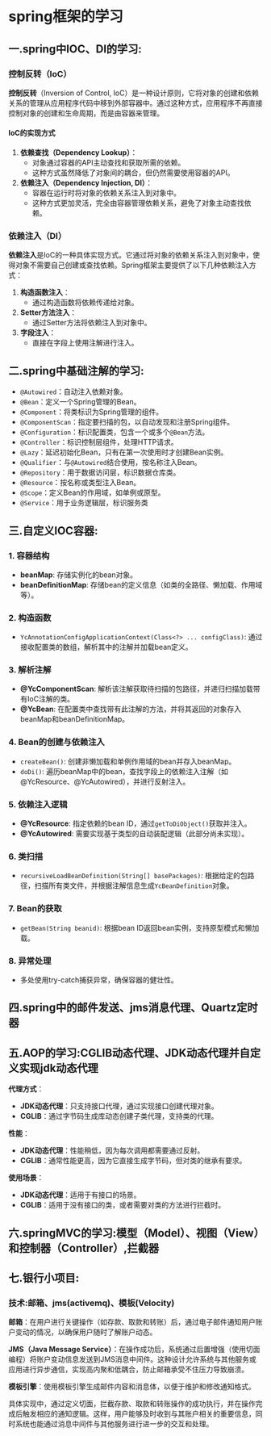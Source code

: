 # spring框架的学习

## 一.spring中IOC、DI的学习:

### 控制反转（IoC）

**控制反转**（Inversion of Control, IoC）是一种设计原则，它将对象的创建和依赖关系的管理从应用程序代码中移到外部容器中。通过这种方式，应用程序不再直接控制对象的创建和生命周期，而是由容器来管理。

#### IoC的实现方式

1. **依赖查找（Dependency Lookup）**：
   - 对象通过容器的API主动查找和获取所需的依赖。
   - 这种方式虽然降低了对象间的耦合，但仍然需要使用容器的API。
2. **依赖注入（Dependency Injection, DI）**：
   - 容器在运行时将对象的依赖关系注入到对象中。
   - 这种方式更加灵活，完全由容器管理依赖关系，避免了对象主动查找依赖。

### 依赖注入（DI）

**依赖注入**是IoC的一种具体实现方式。它通过将对象的依赖关系注入到对象中，使得对象不需要自己创建或查找依赖。Spring框架主要提供了以下几种依赖注入方式：

1. **构造函数注入**：
   - 通过构造函数将依赖传递给对象。
2. **Setter方法注入**：
   - 通过Setter方法将依赖注入到对象中。
3. **字段注入**：
   - 直接在字段上使用注解进行注入。



## 二.spring中基础注解的学习:

- `@Autowired`：自动注入依赖对象。
- `@Bean`：定义一个Spring管理的Bean。
- `@Component`：将类标识为Spring管理的组件。
- `@ComponentScan`：指定要扫描的包，以自动发现和注册Spring组件。
- `@Configuration`：标识配置类，包含一个或多个`@Bean`方法。
- `@Controller`：标识控制层组件，处理HTTP请求。
- `@Lazy`：延迟初始化Bean，只有在第一次使用时才创建Bean实例。
- `@Qualifier`：与`@Autowired`结合使用，按名称注入Bean。
- `@Repository`：用于数据访问层，标识数据仓库类。
- `@Resource`：按名称或类型注入Bean。
- `@Scope`：定义Bean的作用域，如单例或原型。
- `@Service`：用于业务逻辑层，标识服务类



## 三.自定义IOC容器:

### 1. **容器结构**

- **beanMap**: 存储实例化的bean对象。
- **beanDefinitionMap**: 存储bean的定义信息（如类的全路径、懒加载、作用域等）。

### 2. **构造函数**

- `YcAnnotationConfigApplicationContext(Class<?> ... configClass)`: 通过接收配置类的数组，解析其中的注解并加载bean定义。

### 3. **解析注解**

- **@YcComponentScan**: 解析该注解获取待扫描的包路径，并递归扫描加载带有IoC注解的类。
- **@YcBean**: 在配置类中查找带有此注解的方法，并将其返回的对象存入beanMap和beanDefinitionMap。

### 4. **Bean的创建与依赖注入**

- `createBean()`: 创建非懒加载和单例作用域的bean并存入beanMap。
- `doDi()`: 遍历beanMap中的bean，查找字段上的依赖注入注解（如@YcResource、@YcAutowired），并进行反射注入。

### 5. **依赖注入逻辑**

- **@YcResource**: 指定依赖的bean ID，通过`getToDiObject()`获取并注入。
- **@YcAutowired**: 需要实现基于类型的自动装配逻辑（此部分尚未实现）。

### 6. **类扫描**

- `recursiveLoadBeanDefinition(String[] basePackages)`: 根据给定的包路径，扫描所有类文件，并根据注解信息生成`YcBeanDefinition`对象。

### 7. **Bean的获取**

- `getBean(String beanid)`: 根据bean ID返回bean实例，支持原型模式和懒加载。

### 8. **异常处理**

- 多处使用try-catch捕获异常，确保容器的健壮性。



## 四.spring中的邮件发送、jms消息代理、Quartz定时器



## 五.AOP的学习:CGLIB动态代理、JDK动态代理并自定义实现jdk动态代理

**代理方式**：

- **JDK动态代理**：只支持接口代理，通过实现接口创建代理对象。
- **CGLIB**：通过字节码生成库动态创建子类代理，支持类的代理。

**性能**：

- **JDK动态代理**：性能稍低，因为每次调用都需要通过反射。
- **CGLIB**：通常性能更高，因为它直接生成字节码，但对类的继承有要求。

**使用场景**：

- **JDK动态代理**：适用于有接口的场景。
- **CGLIB**：适用于没有接口的类，或者需要对类的方法进行拦截时。



## 六.springMVC的学习:模型（Model）、视图（View）和控制器（Controller）,拦截器



## 七.银行小项目:

### 技术:邮箱、jms(activemq)、模板(Velocity)

**邮箱**：在用户进行关键操作（如存款、取款和转账）后，通过电子邮件通知用户账户变动的情况，以确保用户随时了解账户动态。

**JMS（Java Message Service）**：在操作成功后，系统通过后置增强（使用切面编程）将账户变动信息发送到JMS消息中间件。这种设计允许系统与其他服务或应用进行异步通信，实现高内聚和低耦合，防止邮箱承受不住压力导致崩溃。

**模板引擎**：使用模板引擎生成邮件内容和消息体，以便于维护和修改通知格式。

具体实现中，通过定义切面，拦截存款、取款和转账操作的成功执行，并在操作完成后触发相应的通知逻辑。这样，用户能够及时收到与其账户相关的重要信息，同时系统也能通过消息中间件与其他服务进行进一步的交互和处理。

